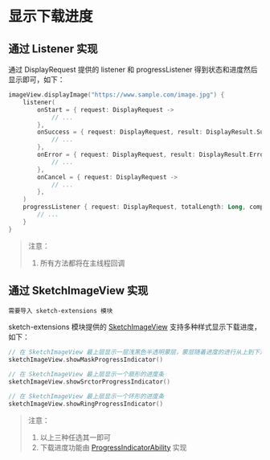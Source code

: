 # 显示下载进度

## 通过 Listener 实现

通过 DisplayRequest 提供的 listener 和 progressListener 得到状态和进度然后显示即可，如下：

```kotlin
imageView.displayImage("https://www.sample.com/image.jpg") {
    listener(
        onStart = { request: DisplayRequest ->
            // ...
        },
        onSuccess = { request: DisplayRequest, result: DisplayResult.Success ->
            // ...
        },
        onError = { request: DisplayRequest, result: DisplayResult.Error ->
            // ...
        },
        onCancel = { request: DisplayRequest ->
            // ...
        },
    )
    progressListener { request: DisplayRequest, totalLength: Long, completedLength: Long ->
        // ...
    }
}
```

> 注意：
> 1. 所有方法都将在主线程回调

## 通过 SketchImageView 实现

`需要导入 sketch-extensions 模块`

sketch-extensions 模块提供的 [SketchImageView] 支持多种样式显示下载进度，如下：

```kotlin
// 在 SketchImageView 最上层显示一层浅黑色半透明蒙层，蒙层随着进度的进行从上到下消失
sketchImageView.showMaskProgressIndicator()

// 在 SketchImageView 最上层显示一个扇形的进度条
sketchImageView.showSrctorProgressIndicator()

// 在 SketchImageView 最上层显示一个环形的进度条
sketchImageView.showRingProgressIndicator()
```

> 注意：
> 1. 以上三种任选其一即可
> 2. 下载进度功能由 [ProgressIndicatorAbility] 实现


[SketchImageView]: ../../sketch-extensions/src/main/java/com/github/panpf/sketch/SketchImageView.kt

[ProgressIndicatorAbility]: ../../sketch-extensions/src/main/java/com/github/panpf/sketch/viewability/MimeTypeLogoAbility.kt
